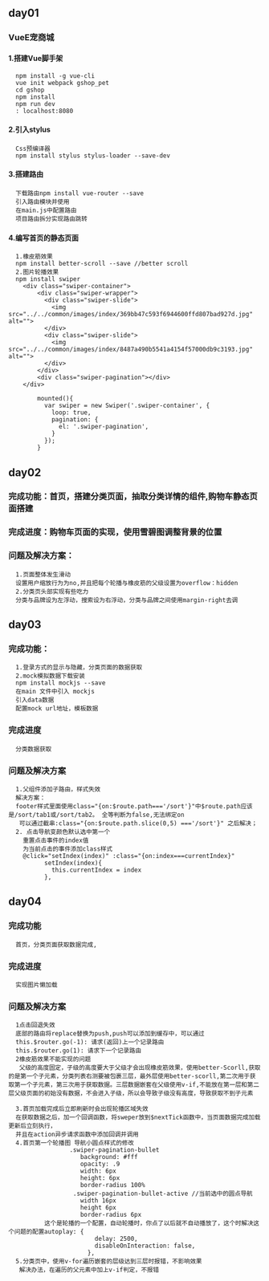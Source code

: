 ## day01
### VueE宠商城
#### 1.搭建Vue脚手架
      npm install -g vue-cli   
      vue init webpack gshop_pet  
      cd gshop  
      npm install
      npm run dev
      : localhost:8080
#### 2.引入stylus
      Css预编译器
      npm install stylus stylus-loader --save-dev    
#### 3.搭建路由
      下载路由npm install vue-router --save
      引入路由模块并使用
      在main.js中配置路由
      项目路由拆分实现路由跳转
#### 4.编写首页的静态页面
      1.橡皮筋效果
      npm install better-scroll --save //better scroll
      2.图片轮播效果
      npm install swiper
        <div class="swiper-container">
            <div class="swiper-wrapper">
              <div class="swiper-slide">
                <img src="../../common/images/index/369bb47c593f6944600ffd807bad927d.jpg" alt="">
              </div>
              <div class="swiper-slide">
                <img src="../../common/images/index/8487a490b5541a4154f57000db9c3193.jpg" alt="">
              </div>
            </div>
            <div class="swiper-pagination"></div>
        </div>

            mounted(){
              var swiper = new Swiper('.swiper-container', {
                loop: true,
                pagination: {
                  el: '.swiper-pagination',
                }
              });
            }
## day02
### 完成功能：首页，搭建分类页面，抽取分类详情的组件,购物车静态页面搭建
### 完成进度：购物车页面的实现，使用雪碧图调整背景的位置
### 问题及解决方案：
      1.页面整体发生滑动
      设置用户缩放行为为no,并且把每个轮播与橡皮筋的父级设置为overflow：hidden
      2.分类页头部实现有些吃力
      分类与品牌设为左浮动，搜索设为右浮动，分类与品牌之间使用margin-right去调
## day03
### 完成功能：
      1.登录方式的显示与隐藏，分类页面的数据获取
      2.mock模拟数据下载安装
      npm install mockjs --save
      在main 文件中引入 mockjs
      引入data数据
      配置mock url地址，模板数据
### 完成进度
      分类数据获取      
###  问题及解决方案     
      1.父组件添加子路由，样式失效
      解决方案：
      footer样式里面使用class="{on:$route.path==='/sort'}"中$route.path应该是/sort/tab1或/sort/tab2。 全等判断为false,无法绑定on
       可以通过截串:class="{on:$route.path.slice(0,5) ==='/sort'}" 之后解决；
      2. 点击导航变颜色默认选中第一个
        重置点击事件的index值
        为当前点击的事件添加class样式
        @click="setIndex(index)" :class="{on:index===currentIndex}"
              setIndex(index){
                this.currentIndex = index
              },
## day04
### 完成功能    
      首页，分类页面获取数据完成,
### 完成进度      
      实现图片懒加载
### 问题及解决方案
      1点击回退失效
      底部的路由将replace替换为push,push可以添加到缓存中，可以通过
      this.$router.go(-1): 请求(返回)上一个记录路由
      this.$router.go(1): 请求下一个记录路由
      2橡皮筋效果不能实现的问题
       父级的高度固定，子级的高度要大于父级才会出现橡皮筋效果，使用better-Scorll,获取的是第一个子元素，分类列表右测要被包裹三层，最外层使用better-scorll,第二次用于获取第一个子元素，第三次用于获取数据。三层数据嵌套在父级使用v-if,不能放在第一层和第二层父级页面的初始没有数据，不会进入子级，所以会导致子级没有高度，导致获取不到子元素

      3.首页加载完成后立即刷新时会出现轮播区域失效
      在获取数据之后，加一个回调函数，将sweper放到$nextTick函数中，当页面数据完成加载更新后立刻执行，
      并且在action异步请求函数中添加回调并调用
      4.首页第一个轮播图 导航小圆点样式的修改
                     .swiper-pagination-bullet 
                        background: #fff
                        opacity: .9
                        width: 6px
                        height: 6px
                        border-radius 100%
                      .swiper-pagination-bullet-active //当前选中的圆点导航
                        width 16px
                        height 6px
                        border-radius 6px
              这个是轮播的一个配置，自动轮播时，你点了以后就不自动播放了，这个时解决这个问题的配置autoplay: {
                            delay: 2500,
                            disableOnInteraction: false,
                          },   
      5.分类页中，使用v-for遍历嵌套的层级达到三层时报错，不影响效果
       解决办法，在遍历的父元素中加上v-if判定，不报错
               
                
                
             
                
                
